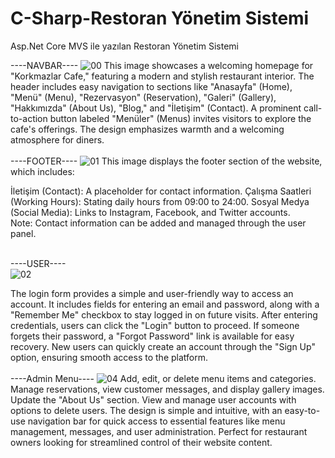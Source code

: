 # C-Sharp-Restoran Yönetim Sistemi
Asp.Net Core MVS ile yazılan Restoran Yönetim Sistemi


----NAVBAR----
![00](https://github.com/user-attachments/assets/221e8428-421f-4515-8c71-374312984f66)
This image showcases a welcoming homepage for "Korkmazlar Cafe," featuring a modern and stylish restaurant interior. The header includes easy navigation to sections like "Anasayfa" (Home), "Menü" (Menu), "Rezervasyon" (Reservation), "Galeri" (Gallery), "Hakkımızda" (About Us), "Blog," and "İletişim" (Contact). A prominent call-to-action button labeled "Menüler" (Menus) invites visitors to explore the cafe's offerings. The design emphasizes warmth and a welcoming atmosphere for diners.<br><br>
----FOOTER----
![01](https://github.com/user-attachments/assets/a9d8765c-5219-4b6f-8326-8fa05b01c774)
This image displays the footer section of the website, which includes:

İletişim (Contact): A placeholder for contact information.
Çalışma Saatleri (Working Hours): Stating daily hours from 09:00 to 24:00.
Sosyal Medya (Social Media): Links to Instagram, Facebook, and Twitter accounts.
<br>Note: Contact information can be added and managed through the user panel.<br><br>

----USER---- <br> 
![02](https://github.com/user-attachments/assets/7b973405-9536-4dbb-9dea-fec07fc40ca8)

The login form provides a simple and user-friendly way to access an account. It includes fields for entering an email and password, along with a "Remember Me" checkbox to stay logged in on future visits. After entering credentials, users can click the "Login" button to proceed. If someone forgets their password, a "Forgot Password" link is available for easy recovery. New users can quickly create an account through the "Sign Up" option, ensuring smooth access to the platform.
<br><br>----Admin Menu----
![04](https://github.com/user-attachments/assets/96ca3d07-9e1c-46e9-9eab-21275addc695)
Add, edit, or delete menu items and categories.
Manage reservations, view customer messages, and display gallery images.
Update the "About Us" section.
View and manage user accounts with options to delete users.
The design is simple and intuitive, with an easy-to-use navigation bar for quick access to essential features like menu management, messages, and user administration. Perfect for restaurant owners looking for streamlined control of their website content.
